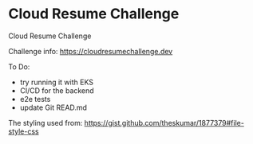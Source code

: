 # Cloud Resume Challenge
Cloud Resume Challenge

Challenge info: https://cloudresumechallenge.dev

To Do:
- try running it with EKS
- CI/CD for the backend
- e2e tests
- update Git READ.md

The styling used from: https://gist.github.com/theskumar/1877379#file-style-css

